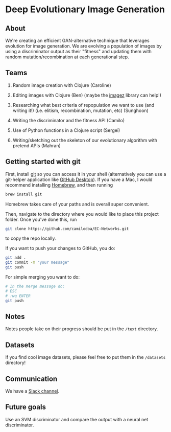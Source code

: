 # Deep Evolutionary Image Generation

## About

We're creating an efficient GAN-alternative technique that leverages evolution for image generation. We are evolving a population of images by using a discriminator output as their "fitness" and updating them with random mutation/recombination at each generational step.

## Teams

1. Random image creation with Clojure (Caroline)

2. Editing images with Clojure (Ben) (maybe the [imagez](https://github.com/mikera/imagez) library can help!)

3. Researching what best criteria of repopulation we want to use (and writing it!) (i.e. elitism, recombination, mutation, etc) (Sunghoon)

4. Writing the discriminator and the fitness API (Camilo)

5. Use of Python functions in a Clojure script (Sergei)

6. Writing/sketching out the skeleton of our evolutionary algorithm with pretend APIs (Mahran)

## Getting started with git

First, install [git](https://git-scm.com/book/en/v2/Getting-Started-Installing-Git) so you can access it in your shell (alternatively you can use a git-helper application like [GitHub Desktop](https://desktop.github.com/)). If you have a Mac, I would recommend installing [Homebrew](https://brew.sh/), and then running

```bash
brew install git
```

Homebrew takes care of your paths and is overall super convenient.

Then, navigate to the directory where you would like to place this project folder. Once you've done this, run

```bash
git clone https://github.com/camilodoa/EC-Networks.git
```

to copy the repo locally.

If you want to push your changes to GitHub, you do:

```bash
git add .
git commit -m "your message"
git push
```

For simple merging you want to do:
```bash
# In the merge message do:
# ESC
# :wq ENTER
git push
```

## Notes

Notes people take on their progress should be put in the `/text` directory.

## Datasets

If you find cool image datasets, please feel free to put them in the `/datasets` directory!

## Communication

We have a [Slack channel](https://join.slack.com/t/ec-networks/shared_invite/zt-d2zlhyvq-0nHuia~~UffdUTl8EGBUGg).

## Future goals

Use an SVM discriminator and compare the output with a neural net discriminator.
